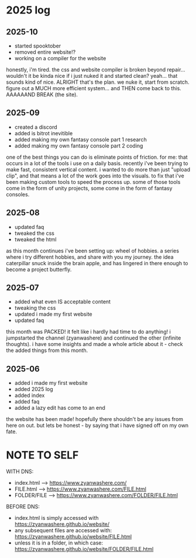# 2025 log



## 2025-10
- started spooktober
- removed entire website!?
- working on a compiler for the website

honestly, i'm tired. the css and website compiler is broken beyond repair... wouldn't it be kinda nice if i just nuked it and started clean? yeah... that sounds kind of nice. ALRIGHT that's the plan. we nuke it, start from scratch. figure out a MUCH more efficient system... and THEN come back to this. AAAAAAND BREAK (the site).


## 2025-09
- created a discord
- added is bitrot inevitible
- added making my own fantasy console part 1 research
- added making my own fantasy console part 2 coding

one of the best things you can do is eliminate points of friction. for me: that occurs in a lot of the tools i use on a daily basis. recently i've been trying to make fast, consistent vertical content. i wanted to do more than just "upload clip", and that means a lot of the work goes into the visuals. to fix that i've been making custom tools to speed the process up. some of those tools come in the form of unity projects, some come in the form of fantasy consoles.

## 2025-08
- updated faq
- tweaked the css
- tweaked the html

as this month continues i've been setting up: wheel of hobbies. a series where i try different hobbies, and share with you my journey. the idea caterpillar snuck inside the brain apple, and has lingered in there enough to become a project butterfly.

## 2025-07
- added what even IS acceptable content
- tweaking the css
- updated i made my first website
- updated faq

this month was PACKED! it felt like i hardly had time to do anything! i jumpstarted the channel (zyanwashere) and continued the other (infinite thoughts). i have some insights and made a whole article about it - check the added things from this month.

## 2025-06
- added i made my first website
- added 2025 log
- added index
- added faq
- added a lazy edit has come to an end

the website has been made! hopefully there shouldn't be any issues from here on out. but lets be honest - by saying that i have signed off on my own fate.

# NOTE TO SELF

WITH DNS:
- index.html --> https://www.zyanwashere.com/
- FILE.html --> https://www.zyanwashere.com/FILE.html
- FOLDER/FILE --> https://www.zyanwashere.com/FOLDER/FILE.html

BEFORE DNS:
- index.html is simply accessed with https://zyanwashere.github.io/website/
- any subsequent files are accessed with: https://zyanwashere.github.io/website/FILE.html
- unless it is in a folder, in which case: https://zyanwashere.github.io/website/FOLDER/FILE.html




